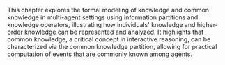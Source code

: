 This chapter explores the formal modeling of knowledge and common knowledge in multi-agent settings using information partitions and knowledge operators, illustrating how individuals' knowledge and higher-order knowledge can be represented and analyzed. It highlights that common knowledge, a critical concept in interactive reasoning, can be characterized via the common knowledge partition, allowing for practical computation of events that are commonly known among agents.
